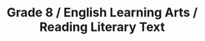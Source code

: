 ---
title: "Grade 8 / English Learning Arts / Reading Literary Text"
subject: "ela"
grade: "8"
area: "rlt"
next_steps:
  - instructions: "Ask your student to read a story and explain how its theme is developed through elements like characters, events, or settings. Discuss how the author uses particular words or phrases to achieve effects. Have your student read literary texts from different genres like traditional stories and modern novels."
  - instructions: "Ask your student to read a story and explain how its theme is developed through elements like characters, events, or settings. Ask your student to explain how the author uses different points of view to create effects such as humor or tension. Have your student read literary texts from different genres."
  - instructions: "Ask your student to read a story and explain how the characters and plot develop the theme. Ask your student to analyze how the author uses different points of view to create effects. Have your student analyze how a modern work draws on a traditional story."
---